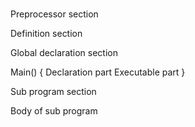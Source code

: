 # 
Preprocessor section

Definition section

Global declaration section

Main()
{
	Declaration part
	Executable part
}

Sub program section

Body of sub program
